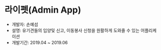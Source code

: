 # 라이펫(Admin App)
* 개발자: 손예섬
* 설명: 유기견들의 입양및 신고, 이동봉사 신청을 원활하게 도와줄 수 있는 어플리케이션
* 개발기간: 2019.04 ~ 2019.06

